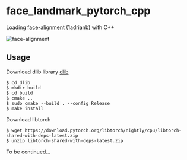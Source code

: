 # face_landmark_pytorch_cpp
Loading [face-alignment](https://github.com/1adrianb/face-alignment) (1adrianb) with C++

![face-alignment](https://github.com/1adrianb/face-alignment/raw/master/docs/images/face-alignment-adrian.gif)

## Usage
Download dlib library [dlib](http://dlib.net/)
```
$ cd dlib
$ mkdir build
$ cd build
$ cmake ..
$ sudo cmake --build . --config Release
$ make install
```
Download libtorch
```
$ wget https://download.pytorch.org/libtorch/nightly/cpu/libtorch-shared-with-deps-latest.zip
$ unzip libtorch-shared-with-deps-latest.zip
```
To be continued...
